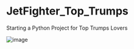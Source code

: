 # JetFighter_Top_Trumps
Starting a Python Project for Top Trumps Lovers 

![image](https://user-images.githubusercontent.com/6288303/123503301-88f92f80-d628-11eb-80e8-3dab74162936.png)
